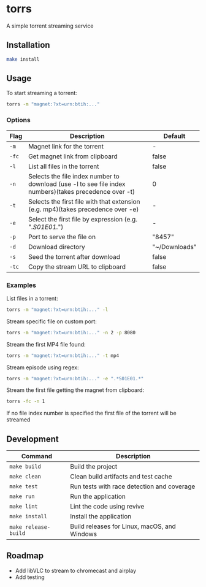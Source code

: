 # torrs

A simple torrent streaming service

## Installation

```bash
make install
```

## Usage

To start streaming a torrent:

```bash
torrs -m "magnet:?xt=urn:btih:..." 
```

### Options

| Flag | Description | Default |
|------|-------------|---------|
| `-m` | Magnet link for the torrent | - |
| `-fc` | Get magnet link from clipboard | false |
| `-l` | List all files in the torrent | false |
| `-n` | Selects the file index number to download (use -l to see file index numbers)(takes precedence over -t) | 0 |
| `-t` | Selects the first file with that extension (e.g. mp4)(takes precedence over -e) | - |
| `-e` | Select the first file by expression (e.g. ".*S01E01.*") | - |
| `-p` | Port to serve the file on | "8457" |
| `-d` | Download directory | "~/Downloads" |
| `-s` | Seed the torrent after download | false |
| `-tc` | Copy the stream URL to clipboard | false |

### Examples

List files in a torrent:
```bash
torrs -m "magnet:?xt=urn:btih:..." -l
```

Stream specific file on custom port:
```bash
torrs -m "magnet:?xt=urn:btih:..." -n 2 -p 8080
```

Stream the first MP4 file found:
```bash
torrs -m "magnet:?xt=urn:btih:..." -t mp4
```

Stream episode using regex:
```bash
torrs -m "magnet:?xt=urn:btih:..." -e ".*S01E01.*"
```

Stream the first file getting the magnet from clipboard:
```bash
torrs -fc -n 1
```

If no file index number is specified the first file of the torrent will be streamed

## Development

| Command | Description |
|---------|-------------|
| `make build` | Build the project |
| `make clean` | Clean build artifacts and test cache |
| `make test` | Run tests with race detection and coverage |
| `make run` | Run the application |
| `make lint` | Lint the code using revive |
| `make install` | Install the application |
| `make release-build` | Build releases for Linux, macOS, and Windows |

## Roadmap
 - Add libVLC to stream to chromecast and airplay
 - Add testing